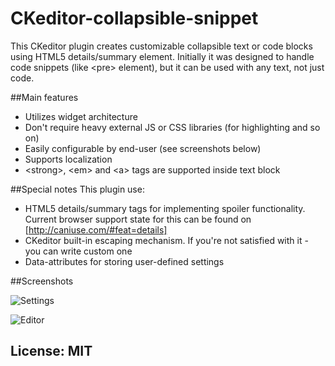 # CKeditor-collapsible-snippet
This CKeditor plugin creates customizable collapsible text or code blocks using HTML5 details/summary element. Initially it was designed to handle code snippets (like &lt;pre&gt; element), but it can be used with any text, not just code.

##Main features
- Utilizes widget architecture
- Don't require heavy external JS or CSS libraries (for highlighting and so on)
- Easily configurable by end-user (see screenshots below)
- Supports localization
- &lt;strong&gt;, &lt;em&gt; and &lt;a&gt; tags are supported inside text block

##Special notes
This plugin use:
- HTML5 details/summary tags for implementing spoiler functionality. Current browser support state for this can be found on [http://caniuse.com/#feat=details]
- CKeditor built-in escaping mechanism. If you're not satisfied with it - you can write custom one
- Data-attributes for storing user-defined settings

##Screenshots

![Settings](http://smartcore.ru/images/screenshot-1.png)

![Editor](http://smartcore.ru/images/screenshot-2.png)

## License: MIT
